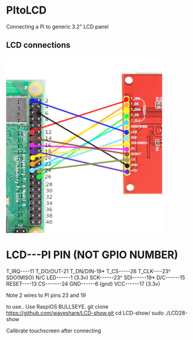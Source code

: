 # PItoLCD
Connecting a Pi to generic 3.2" LCD panel

## LCD connections

![screenshot](lcd002.jpg)

LCD---PI PIN (NOT GPIO NUMBER)
=============================
T_IRQ----11
T_DO/OUT-21
T_DN/DIN-19*
T_CS-----26
T_CLK----23^
SDO(MISO) N/C
LED------1 (3.3v)
SCK------23^
SDI------19*
D/C------15
RESET----13
CS-------24
GND------6 (gnd)
VCC------17 (3.3v)

Note 2 wires to PI pins 23 and 19

to use..
Use RaspiOS BULLSEYE.
git clone https://github.com/waveshare/LCD-show.git
cd LCD-show/
sudo ./LCD28-show

Calibrate touchscreen after connecting
